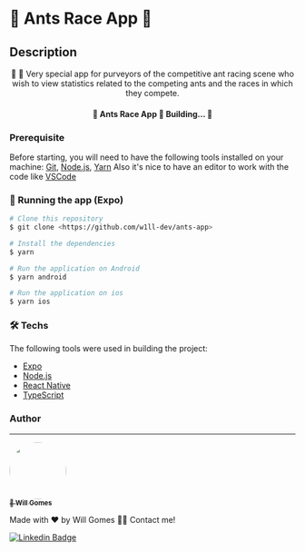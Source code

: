 # 🐜 Ants Race App 🏁

## Description

<p align="center">🐜 🏁 Very special app for purveyors of the competitive ant racing scene who wish to view statistics related to the competing ants and the races in which they compete.</p>

<h4 align="center"> 
	🚧  Ants Race App 🚀 Building...  🚧
</h4>

### Prerequisite

Before starting, you will need to have the following tools installed on your machine:
[Git](https://git-scm.com), [Node.js](https://nodejs.org/en/), [Yarn](https://yarnpkg.com/)
Also it's nice to have an editor to work with the code like [VSCode](https://code.visualstudio.com/)

### 📱 Running the app (Expo)

```bash
# Clone this repository
$ git clone <https://github.com/w1ll-dev/ants-app>

# Install the dependencies
$ yarn

# Run the application on Android
$ yarn android

# Run the application on ios
$ yarn ios
```

### 🛠 Techs

The following tools were used in building the project:

- [Expo](https://expo.io/)
- [Node.js](https://nodejs.org/en/)
- [React Native](https://reactnative.dev/)
- [TypeScript](https://www.typescriptlang.org/)

### Author

---

<a href="https://github.com/w1ll-dev">
 <img style="border-radius: 50%;" src="https://github.com/w1ll-dev.png" width="100px;" alt=""/>
 <br />
 <sub><b>🚀 Will Gomes</b></sub>
</a>

Made with ❤️ by Will Gomes 👋🏽 Contact me!

[![Linkedin Badge](https://media.licdn.com/dms/image/C5603AQEPUxf3XA5m1A/profile-displayphoto-shrink_200_200/0/1652915931380?e=1681948800&v=beta&t=LIKEi5XN4mNIqmqd55NjFXSw7kM65pNilBwFevE6pHQ)](https://www.linkedin.com/in/will-marcio/)
